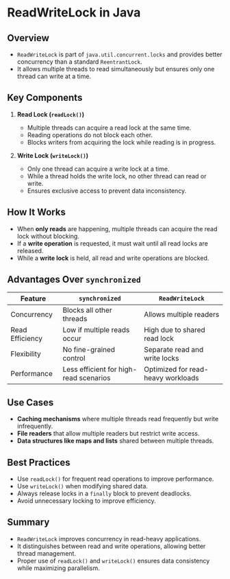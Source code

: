 # ReadWriteLock in Java

## Overview
- `ReadWriteLock` is part of `java.util.concurrent.locks` and provides better concurrency than a standard `ReentrantLock`.
- It allows multiple threads to read simultaneously but ensures only one thread can write at a time.

## Key Components
1. **Read Lock (`readLock()`)**
    - Multiple threads can acquire a read lock at the same time.
    - Reading operations do not block each other.
    - Blocks writers from acquiring the lock while reading is in progress.

2. **Write Lock (`writeLock()`)**
    - Only one thread can acquire a write lock at a time.
    - While a thread holds the write lock, no other thread can read or write.
    - Ensures exclusive access to prevent data inconsistency.

## How It Works
- When **only reads** are happening, multiple threads can acquire the read lock without blocking.
- If a **write operation** is requested, it must wait until all read locks are released.
- While a **write lock** is held, all read and write operations are blocked.

## Advantages Over `synchronized`
| Feature | `synchronized` | `ReadWriteLock` |
|---------|--------------|----------------|
| Concurrency | Blocks all other threads | Allows multiple readers |
| Read Efficiency | Low if multiple reads occur | High due to shared read lock |
| Flexibility | No fine-grained control | Separate read and write locks |
| Performance | Less efficient for high-read scenarios | Optimized for read-heavy workloads |

## Use Cases
- **Caching mechanisms** where multiple threads read frequently but write infrequently.
- **File readers** that allow multiple readers but restrict write access.
- **Data structures like maps and lists** shared between multiple threads.

## Best Practices
- Use `readLock()` for frequent read operations to improve performance.
- Use `writeLock()` when modifying shared data.
- Always release locks in a `finally` block to prevent deadlocks.
- Avoid unnecessary locking to improve efficiency.

## Summary
- `ReadWriteLock` improves concurrency in read-heavy applications.
- It distinguishes between read and write operations, allowing better thread management.
- Proper use of `readLock()` and `writeLock()` ensures data consistency while maximizing parallelism.
